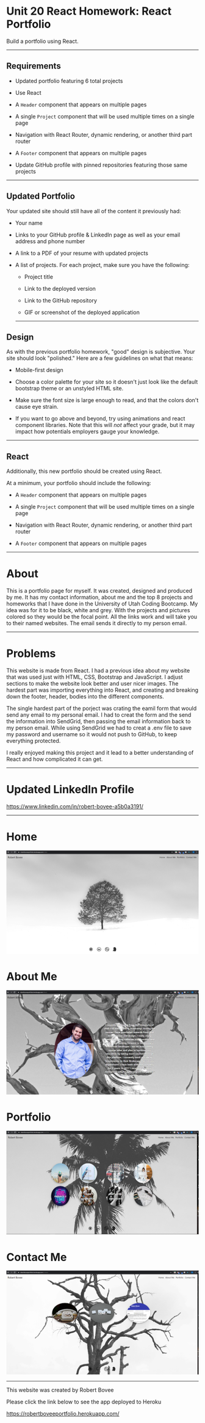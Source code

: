 # Unit 20 React Homework: React Portfolio

Build a portfolio using React.

*****

## Requirements

* Updated portfolio featuring 6 total projects

* Use React

* A `Header` component that appears on multiple pages

* A single `Project` component that will be used multiple times on a single page 

* Navigation with React Router, dynamic rendering, or another third part router

* A `Footer` component that appears on multiple pages

* Update GitHub profile with pinned repositories featuring those same projects

*****


## Updated Portfolio

Your updated site should still have all of the content it previously had:

* Your name

* Links to your GitHub profile & LinkedIn page as well as your email address and phone number

* A link to a PDF of your resume with updated projects

* A list of projects. For each project, make sure you have the following:

  * Project title

  * Link to the deployed version

  * Link to the GitHub repository

  * GIF or screenshot of the deployed application

  *****


## Design

As with the previous portfolio homework, "good" design is subjective. Your site should look
"polished." Here are a few guidelines on what that means:

* Mobile-first design

* Choose a color palette for your site so it doesn't just look like the default bootstrap theme or an unstyled HTML site. 

* Make sure the font size is large enough to read, and that the colors don't cause eye strain.

* If you want to go above and beyond, try using animations and react component libraries. Note that this will _not_ affect your grade, but it may impact how potentials employers gauge your knowledge.

*****

## React

Additionally, this new portfolio should be created using React.

At a minimum, your portfolio should include the following:

* A `Header` component that appears on multiple pages

* A single `Project` component that will be used multiple times on a single page 

* Navigation with React Router, dynamic rendering, or another third part router

* A `Footer` component that appears on multiple pages

*****
# About

This is a portfolio page for myself.  It was created, designed and produced by me.  It has my contact information, about me and the top 8 projects and homeworks that I have done in the University of Utah Coding Bootcamp.  My idea was for it to be black, white and grey.  With the projects and pictures colored so they would be the focal point.  All the links work and will take you to their named websites.  The email sends it directly to my person email.

*****

# Problems

This website is made from React.  I had a previous idea about my website that was used just with HTML, CSS, Bootstrap and JavaScript.  I adjust sections to make the website look better and user nicer images.  The hardest part was importing everything into React, and creating and breaking down the footer, header, bodies into the different components.  

The single hardest part of the porject was crating the eamil form that would send any email to my personal email.  I had to creat the form and the send the information into SendGrid, then passing the email information back to my person email.  While using SendGrid we had to creat a .env file to save my password and username so it would not push to GitHub, to keep everything protected.

I really enjoyed making this project and it lead to a better understanding of React and how complicated it can get.

*****

# Updated LinkedIn Profile 

https://www.linkedin.com/in/robert-bovee-a5b0a3191/

*****

# Home

![Home](Server/build/assets/home.PNG " SSH Instructions 6")

# About Me

![About Me](Server/build/assets/aboutme.PNG " SSH Instructions 6")

# Portfolio 

![Portfolio](Server/build/assets/projects.PNG " SSH Instructions 6")

# Contact Me

![Contact Me](Server/build/assets/contactme.PNG " SSH Instructions 6")

*****

This website was created by Robert Bovee

Please click the link below to see the app deployed to Heroku


https://robertboveeportfolio.herokuapp.com/
